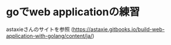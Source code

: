 # goでweb applicationの練習
astaxieさんのサイトを参照 (https://astaxie.gitbooks.io/build-web-application-with-golang/content/ja/)